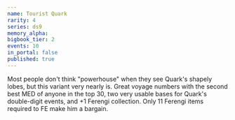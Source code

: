 ```yaml
---
name: Tourist Quark
rarity: 4
series: ds9
memory_alpha:
bigbook_tier: 2
events: 10
in_portal: false
published: true
---
```


Most people don't think "powerhouse" when they see Quark's shapely lobes, but this variant very nearly is. Great voyage numbers with the second best MED of anyone in the top 30, two very usable bases for Quark's double-digit events, and +1 Ferengi collection. Only 11 Ferengi items required to FE make him a bargain.
